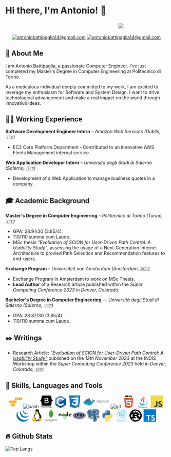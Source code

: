 # Hi there, I'm Antonio! 👋 


### 
<div style="width:720px" id="skills" align="center">
  <img src="https://media.giphy.com/media/qgQUggAC3Pfv687qPC/giphy.gif" width="350" />
</div>

<p align="center">
<a href="https://www.linkedin.com/in/ABattipaglia" target="blank"><img align="center" src="https://img.shields.io/badge/LinkedIn-blue?logo=Linkedin&logoColor=white" alt="antoniobattipaglia14@gmail.com"/></a>
<a href="mailto:antoniobattipaglia14@gmail.com" target="blank"><img align="center" src="https://img.shields.io/badge/GMail-red?logo=GMail&logoColor=white" alt="antoniobattipaglia14@gmail.com" /></a>
</p>

## 🚀 About Me

I am Antonio Battipaglia, a passionate Computer Engineer. I've just completed my Master's Degree in Computer Engineering at Politecnico di Torino.  

As a meticulous individual deeply committed to my work, I am excited to leverage my enthusiasm for Software and System Design. I want to drive technological advancement and make a real impact on the world through innovative ideas. 

## 👨‍💻 Working Experience
**Software Development Engineer Intern** – _Amazon Web Services (Dublin, 🇮🇪)_
* EC2 Core Platform Department ‑ Contributed to an innovative AWS Fleets Management internal service.

**Web Application Developer Intern** – _Università degli Studi di Salerno (Salerno, :it:)_
* Development of a Web Application to manage business quotes in a company.

## 🎓 Academic Background
**Master's Degree in Computer Engineering** – _Politecnico di Torino (Torino, :it:)_
* GPA: 28.91/30 (3.85/4).
* 110/110 summa cum Laude.
* MSc thesis _"Evaluation of SCION for User-Driven Path Control: A Usability Study"_, assessing the usage of a Next-Generation Internet Architecture to provied Path Selection and Recommendation features to end-users.

**Exchange Program** – _Universiteit van Amsterdam (Amsterdam, 🇳🇱)_
* Exchange Program in Amsterdam to work on MSc Thesis.
* **Lead Author** of a Research article published within the _Super Computing Conference 2023_ in _Denver, Colorado_.

**Bachelor's Degree in Computer Engineering** — _Università degli Studi di Salerno (Salerno, :it:)_ 
* GPA: 28.87/30 (3.85/4).
* 110/110 summa cum Laude.

## ✒️ Writings
* Research Article: _["Evaluation of SCION for User-Driven Path Control: A Usability Study"](https://dl.acm.org/doi/10.1145/3624062.3624592)_ published on the _12th November 2023_ at the INDIS Workshop within the _Super Computing Conference 2023_ held in _Denver, Colorado, :us:_.

## 🔨 Skills, Languages and Tools 

<div>
  <p align="center"> 
  <img src="https://github.com/devicons/devicon/blob/master/icons/amazonwebservices/amazonwebservices-original.svg" alt="aws" width="40" height="40"/>
    <img src="https://www.vectorlogo.zone/logos/gnu_bash/gnu_bash-icon.svg" alt="bash" width="40" height="40"/>
    <img src="https://raw.githubusercontent.com/devicons/devicon/master/icons/bootstrap/bootstrap-plain-wordmark.svg" alt="bootstrap" width="40" height="40"/>
    <img src="https://raw.githubusercontent.com/devicons/devicon/master/icons/c/c-original.svg" alt="c" width="40" height="40"/>
    <img src="https://github.com/devicons/devicon/blob/master/icons/css3/css3-original.svg" alt="css" width="40" height="40"/>
    <img src="https://github.com/devicons/devicon/blob/master/icons/docker/docker-original.svg" alt="docker" width="40" height="40"/>
    <img src="https://raw.githubusercontent.com/devicons/devicon/master/icons/express/express-original-wordmark.svg" alt="express" width="40" height="40"/>
    <img src="https://www.vectorlogo.zone/logos/git-scm/git-scm-icon.svg" alt="git" width="40" height="40"/>
    <img src="https://raw.githubusercontent.com/devicons/devicon/master/icons/html5/html5-original-wordmark.svg" alt="html5" width="40" height="40"/>
    <img src="https://raw.githubusercontent.com/devicons/devicon/master/icons/java/java-original.svg" alt="java" width="40" height="40"/>
    <img src="https://raw.githubusercontent.com/devicons/devicon/master/icons/javascript/javascript-original.svg" alt="javascript" width="40" height="40"/>
    <img src="https://github.com/devicons/devicon/blob/master/icons/jquery/jquery-original.svg" alt="jquery" width="40" height="40"/>
    <img src="https://raw.githubusercontent.com/devicons/devicon/master/icons/linux/linux-original.svg" alt="linux" width="40" height="40"/>
    <img src="https://raw.githubusercontent.com/devicons/devicon/master/icons/mongodb/mongodb-original-wordmark.svg" alt="mongodb" width="40" height="40"/>
    <img src="https://raw.githubusercontent.com/devicons/devicon/master/icons/nodejs/nodejs-original-wordmark.svg" alt="nodejs" width="40" height="40"/>
    <img src="https://github.com/devicons/devicon/blob/master/icons/php/php-original.svg" alt="php" width="40" height="40"/>
    <img src="https://github.com/devicons/devicon/blob/master/icons/postgresql/postgresql-original.svg" alt="postgresql" width="40" height="40"/>
    <img src="https://raw.githubusercontent.com/devicons/devicon/master/icons/python/python-original.svg" alt="python" width="40" height="40"/>
    <img src="https://raw.githubusercontent.com/devicons/devicon/master/icons/react/react-original-wordmark.svg" alt="react" width="40" height="40"/>
    <img src="https://raw.githubusercontent.com/devicons/devicon/master/icons/rust/rust-plain.svg" alt="rust" width="40" height="40"/>
    <img src="https://raw.githubusercontent.com/devicons/devicon/master/icons/typescript/typescript-original.svg" alt="typescript" width="40" height="40"/>
  </p>
</div>

## :fire: Github Stats 


![Top Langs](https://github-readme-stats.vercel.app/api/top-langs/?username=MrR0b0t14&theme=vue-dark&show_icons=true&hide_border=true&layout=compact)
